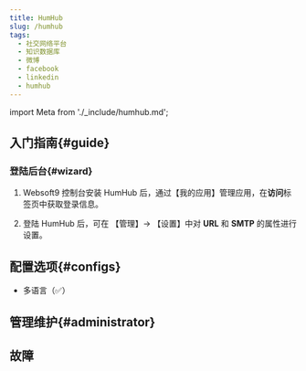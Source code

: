 ```yaml
---
title: HumHub
slug: /humhub
tags:
  - 社交网络平台
  - 知识数据库
  - 微博
  - facebook
  - linkedin
  - humhub
---
```


import Meta from './_include/humhub.md';

<Meta name="meta" />

## 入门指南{#guide}

### 登陆后台{#wizard}

1. Websoft9 控制台安装 HumHub 后，通过【我的应用】管理应用，在**访问**标签页中获取登录信息。  

2. 登陆  HumHub 后，可在 【管理】-> 【设置】中对 **URL** 和 **SMTP** 的属性进行设置。

## 配置选项{#configs}

- 多语言（✅）

## 管理维护{#administrator}

## 故障
